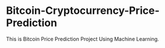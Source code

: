 # Bitcoin-Cryptocurrency-Price-Prediction
This is Bitcoin Price Prediction Project Using Machine Learning.
